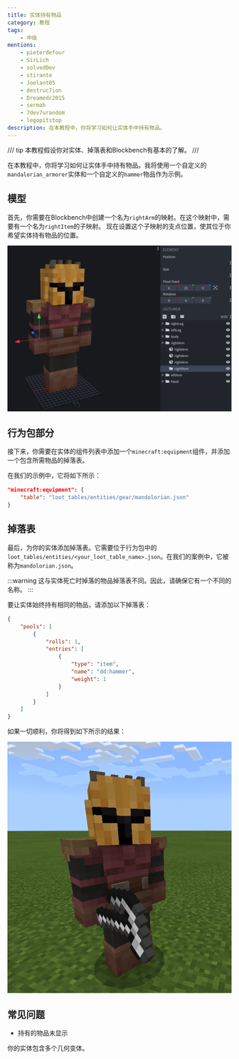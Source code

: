 ```yaml
---
title: 实体持有物品
category: 教程
tags:
    - 中级
mentions:
    - pieterdefour
    - SirLich
    - solvedDev
    - stirante
    - Joelant05
    - destruc7ion
    - Dreamedc2015
    - sermah
    - 7dev7urandom
    - legopitstop
description: 在本教程中，你将学习如何让实体手中持有物品。
---
```


/// tip
本教程假设你对实体、掉落表和Blockbench有基本的了解。
///

在本教程中，你将学习如何让实体手中持有物品。我将使用一个自定义的`mandalorian_armorer`实体和一个自定义的`hammer`物品作为示例。

## 模型

首先，你需要在Blockbench中创建一个名为`rightArm`的映射。在这个映射中，需要有一个名为`rightItem`的子映射。
现在设置这个子映射的支点位置，使其位于你希望实体持有物品的位置。

![](../assets/images/tutorials/entity-holds-item/blockbench.png)

## 行为包部分

接下来，你需要在实体的组件列表中添加一个`minecraft:equipment`组件，并添加一个包含所需物品的掉落表。

在我们的示例中，它将如下所示：

```json title="BP/entity/mandolorian.json#components"
"minecraft:equipment": {
    "table": "loot_tables/entities/gear/mandolorian.json"
}
```

## 掉落表

最后，为你的实体添加掉落表。它需要位于行为包中的`loot_tables/entities/<your_loot_table_name>.json`。在我们的案例中，它被称为`mandolorian.json`。

:::warning
这与实体死亡时掉落的物品掉落表不同。因此，请确保它有一个不同的名称。
:::

要让实体始终持有相同的物品，请添加以下掉落表：

```json title="BP/loot_tables/entities/gear/mandolorian.json"
{
	"pools": [
		{
			"rolls": 1,
			"entries": [
				{
					"type": "item",
					"name": "dd:hammer",
					"weight": 1
				}
			]
		}
	]
}
```

如果一切顺利，你将得到如下所示的结果：

![](../assets/images/tutorials/entity-holds-item/finished_result.png)

## 常见问题

- 持有的物品未显示

你的实体包含多个几何变体。